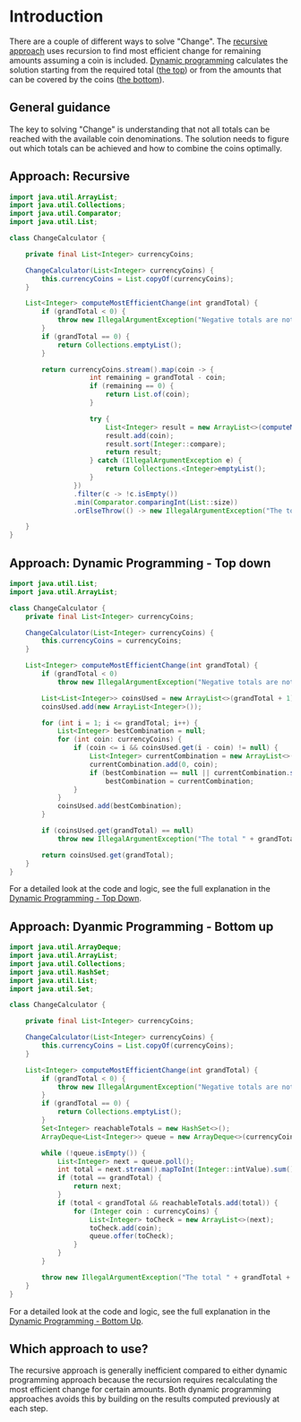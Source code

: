# Introduction

There are a couple of different ways to solve "Change".
The [recursive approach][approach-recursive] uses recursion to find most efficient change for remaining amounts assuming a coin is included.
[Dynamic programming][dynamic-programming] calculates the solution starting from the required total ([the top][approach-dynamic-programming-top-down]) or from the amounts that can be covered by the coins ([the bottom][approach-dynamic-programming-bottom-up]).

## General guidance

The key to solving "Change" is understanding that not all totals can be reached with the available coin denominations.
The solution needs to figure out which totals can be achieved and how to combine the coins optimally.

## Approach: Recursive

```java
import java.util.ArrayList;
import java.util.Collections;
import java.util.Comparator;
import java.util.List;

class ChangeCalculator {

    private final List<Integer> currencyCoins;

    ChangeCalculator(List<Integer> currencyCoins) {
        this.currencyCoins = List.copyOf(currencyCoins);
    }

    List<Integer> computeMostEfficientChange(int grandTotal) {
        if (grandTotal < 0) {
            throw new IllegalArgumentException("Negative totals are not allowed.");
        }
        if (grandTotal == 0) {
            return Collections.emptyList();
        }

        return currencyCoins.stream().map(coin -> {
                    int remaining = grandTotal - coin;
                    if (remaining == 0) {
                        return List.of(coin);
                    }

                    try {
                        List<Integer> result = new ArrayList<>(computeMostEfficientChange(remaining));
                        result.add(coin);
                        result.sort(Integer::compare);
                        return result;
                    } catch (IllegalArgumentException e) {
                        return Collections.<Integer>emptyList();
                    }
                })
                .filter(c -> !c.isEmpty())
                .min(Comparator.comparingInt(List::size))
                .orElseThrow(() -> new IllegalArgumentException("The total " + grandTotal + " cannot be represented in the given currency."));

    }
}
```

## Approach: Dynamic Programming - Top down

```java
import java.util.List;
import java.util.ArrayList;

class ChangeCalculator {
    private final List<Integer> currencyCoins;

    ChangeCalculator(List<Integer> currencyCoins) {
        this.currencyCoins = currencyCoins;
    }

    List<Integer> computeMostEfficientChange(int grandTotal) {
        if (grandTotal < 0)
            throw new IllegalArgumentException("Negative totals are not allowed.");

        List<List<Integer>> coinsUsed = new ArrayList<>(grandTotal + 1);
        coinsUsed.add(new ArrayList<Integer>());

        for (int i = 1; i <= grandTotal; i++) {
            List<Integer> bestCombination = null;
            for (int coin: currencyCoins) {
                if (coin <= i && coinsUsed.get(i - coin) != null) {
                    List<Integer> currentCombination = new ArrayList<>(coinsUsed.get(i - coin));
                    currentCombination.add(0, coin);
                    if (bestCombination == null || currentCombination.size() < bestCombination.size())
                        bestCombination = currentCombination;
                }
            }
            coinsUsed.add(bestCombination);
        }

        if (coinsUsed.get(grandTotal) == null)
            throw new IllegalArgumentException("The total " + grandTotal + " cannot be represented in the given currency.");

        return coinsUsed.get(grandTotal);
    }
}
```

For a detailed look at the code and logic, see the full explanation in the [Dynamic Programming - Top Down][approach-dynamic-programming-top-down].

## Approach: Dyanmic Programming - Bottom up

```java
import java.util.ArrayDeque;
import java.util.ArrayList;
import java.util.Collections;
import java.util.HashSet;
import java.util.List;
import java.util.Set;

class ChangeCalculator {

    private final List<Integer> currencyCoins;

    ChangeCalculator(List<Integer> currencyCoins) {
        this.currencyCoins = List.copyOf(currencyCoins);
    }

    List<Integer> computeMostEfficientChange(int grandTotal) {
        if (grandTotal < 0) {
            throw new IllegalArgumentException("Negative totals are not allowed.");
        }
        if (grandTotal == 0) {
            return Collections.emptyList();
        }
        Set<Integer> reachableTotals = new HashSet<>();
        ArrayDeque<List<Integer>> queue = new ArrayDeque<>(currencyCoins.stream().map(List::of).toList());

        while (!queue.isEmpty()) {
            List<Integer> next = queue.poll();
            int total = next.stream().mapToInt(Integer::intValue).sum();
            if (total == grandTotal) {
                return next;
            }
            if (total < grandTotal && reachableTotals.add(total)) {
                for (Integer coin : currencyCoins) {
                    List<Integer> toCheck = new ArrayList<>(next);
                    toCheck.add(coin);
                    queue.offer(toCheck);
                }
            }
        }

        throw new IllegalArgumentException("The total " + grandTotal + " cannot be represented in the given currency.");
    }
}
```

For a detailed look at the code and logic, see the full explanation in the [Dynamic Programming - Bottom Up][approach-dynamic-programming-bottom-up].

## Which approach to use?

The recursive approach is generally inefficient compared to either dynamic programming approach because the recursion requires recalculating the most efficient change for certain amounts.
Both dynamic programming approaches avoids this by building on the results computed previously at each step.

[approach-recursive]: https://exercism.org/tracks/java/exercises/change/approaches/recursive
[approach-dynamic-programming-top-down]: https://exercism.org/tracks/java/exercises/change/approaches/dynamic-programming-top-down
[approach-dynamic-programming-bottom-up]: https://exercism.org/tracks/java/exercises/change/approaches/dynamic-programming-bottom-up
[dynamic-programming]: https://en.wikipedia.org/wiki/Dynamic_programming
